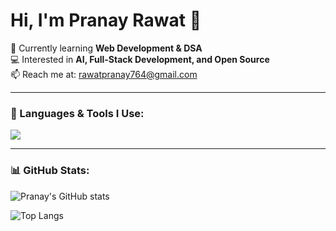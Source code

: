 # Hi, I'm Pranay Rawat 👋  

🌱 Currently learning **Web Development & DSA**  
💻 Interested in **AI, Full-Stack Development, and Open Source**  
📫 Reach me at: rawatpranay764@gmail.com 
  

---

### 🚀 Languages & Tools I Use:
<p>
  <img src="https://skillicons.dev/icons?i=html,css,js,react,nodejs,express,git,github,supabase,nextjs" />
</p>

---

### 📊 GitHub Stats:
![Pranay's GitHub stats](https://github-readme-stats.vercel.app/api?username=pranayrawat34&show_icons=true&theme=radical)

![Top Langs](https://github-readme-stats.vercel.app/api/top-langs/?username=pranayrawat34&layout=compact&theme=radical)

